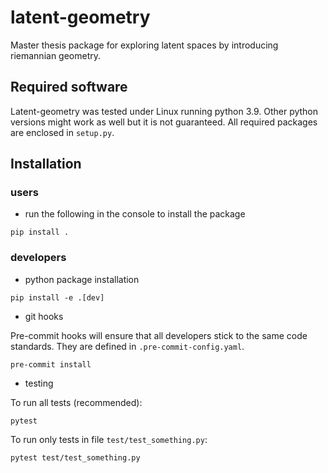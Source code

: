 # latent-geometry
Master thesis package for exploring latent spaces by introducing riemannian geometry.

## Required software

Latent-geometry was tested under Linux running python 3.9. Other python versions might work as well but it is not guaranteed. All required packages are enclosed in `setup.py`.

## Installation
### users
- run the following in the console to install the package
```console
pip install .
```
### developers
- python package installation
```console
pip install -e .[dev]
```
- git hooks

Pre-commit hooks will ensure that all developers stick to the same code standards. They are defined in `.pre-commit-config.yaml`.
```console
pre-commit install
```

- testing

To run all tests (recommended):
```console
pytest
```
To run only tests in file `test/test_something.py`:
```
pytest test/test_something.py
```
